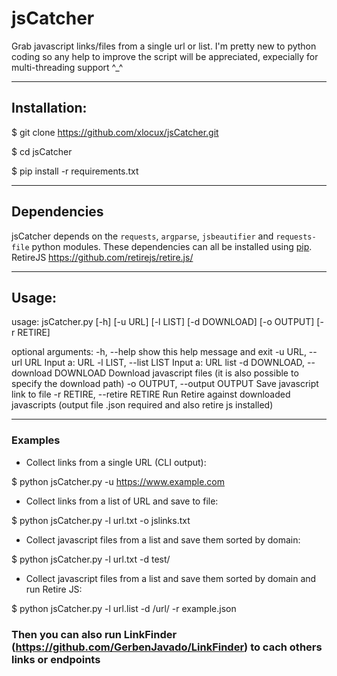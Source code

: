# jsCatcher
Grab javascript links/files from a single url or list. 
I'm pretty new to python coding so any help to improve the script will be appreciated, expecially for multi-threading support ^_^

-----------------------------------------------------------------------

## Installation:

$ git clone https://github.com/xlocux/jsCatcher.git

$ cd jsCatcher

$ pip install -r requirements.txt

------------------------------------------------------------------------

## Dependencies

jsCatcher depends on the `requests`, `argparse`, `jsbeautifier` and `requests-file` python modules. These dependencies can all be installed using [pip](https://pypi.python.org/pypi/pip).
RetireJS https://github.com/retirejs/retire.js/


-------------------------------------------------------------------------

## Usage:


usage: jsCatcher.py [-h] [-u URL] [-l LIST] [-d DOWNLOAD] [-o OUTPUT]
                    [-r RETIRE]

optional arguments:
  -h, --help            show this help message and exit
  -u URL, --url URL     Input a: URL
  -l LIST, --list LIST  Input a: URL list
  -d DOWNLOAD, --download DOWNLOAD
                        Download javascript files (it is also possible to
                        specify the download path)
  -o OUTPUT, --output OUTPUT
                        Save javascript link to file
  -r RETIRE, --retire RETIRE
                        Run Retire against downloaded javascripts (output file
                        .json required and also retire js installed)

  ------------------------------------------------------------------------
  
  ### Examples

* Collect links from a single URL (CLI output):

 $ python jsCatcher.py -u https://www.example.com

* Collect links from a list of URL and save to file:

 $ python jsCatcher.py -l url.txt -o jslinks.txt

* Collect javascript files from a list and save them sorted by domain:

 $ python jsCatcher.py -l url.txt -d test/

* Collect javascript files from a list and save them sorted by domain and run Retire JS:

 $ python jsCatcher.py -l url.list -d /url/ -r example.json


 ### Then you can also run LinkFinder (https://github.com/GerbenJavado/LinkFinder) to cach others links or endpoints
